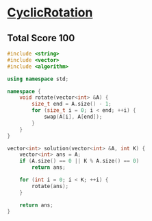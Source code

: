 # [CyclicRotation](https://app.codility.com/programmers/lessons/2-arrays/cyclic_rotation/)

## Total Score 100
```c++
#include <string>
#include <vector>
#include <algorithm>

using namespace std;

namespace {
    void rotate(vector<int> &A) {
        size_t end = A.size() - 1;
        for (size_t i = 0; i < end; ++i) {
            swap(A[i], A[end]);
        }
    }
}

vector<int> solution(vector<int> &A, int K) {
    vector<int> ans = A;
    if (A.size() == 0 || K % A.size() == 0) 
        return ans;

    for (int i = 0; i < K; ++i) {
        rotate(ans);
    }

    return ans;
}
```